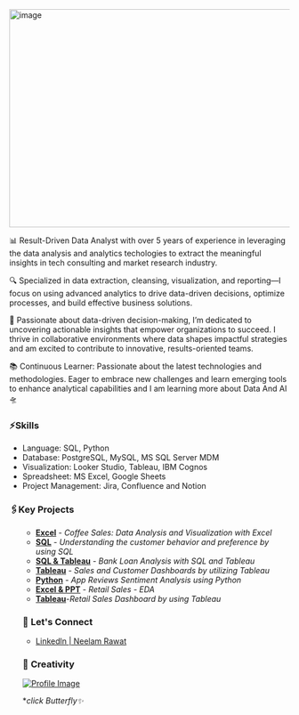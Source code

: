 

<img width="1577" height="392" alt="image" src="https://github.com/user-attachments/assets/6829adc9-c609-431b-95d2-830ddf055c16" />


📊 Result-Driven Data Analyst with over 5 years of experience in leveraging the data analysis and analytics techologies to extract the meaningful insights in tech consulting and market research industry.

🔍 Specialized in data extraction, cleansing, visualization, and reporting—I focus on using advanced analytics to drive data-driven decisions, optimize processes, and build effective business solutions.

🚀 Passionate about data-driven decision-making, I’m dedicated to uncovering actionable insights that empower organizations to succeed. I thrive in collaborative environments where data shapes impactful strategies and am excited to contribute to innovative, results-oriented teams.

📚 Continuous Learner: Passionate about the latest technologies and methodologies. Eager to embrace new challenges and learn emerging tools to enhance analytical capabilities and I am learning more about Data And AI 🛸


<h3>⚡Skills</h3>
<ul>
  <li>Language: SQL, Python</li>
  <li>Database: PostgreSQL, MySQL, MS SQL Server MDM</li>
  <li>Visualization: Looker Studio, Tableau, IBM Cognos</li>
  <li>Spreadsheet: MS Excel, Google Sheets </li>
  <li>Project Management: Jira, Confluence and Notion </li>
</ul>

<h3>🖇️Key Projects</h3>
<ul>

- [**Excel**](https://github.com/neelamrawat9718/Coffee-sales-project-using-Excel) - *Coffee Sales: Data Analysis and Visualization with Excel*
- [**SQL**](https://github.com/neelamrawat9718/Understanding-customer-behavior-and-preference--by-using-MySQL) - *Understanding the customer behavior and preference by using SQL*
- [**SQL & Tableau**](https://github.com/neelamrawat9718/Bank-Loan-Analysis---using-SQL-and-Tableau) - *Bank Loan Analysis with SQL and Tableau*
- [**Tableau**](https://github.com/neelamrawat9718/Sales-and-Customer-Dashboard-Tableau) - *Sales and Customer Dashboards by utilizing Tableau*
- [**Python**](https://github.com/neelamrawat9718/App-Reviews-Sentiment-Analysis-Python-Project) - *App Reviews Sentiment Analysis using Python*
- [**Excel & PPT**](https://github.com/neelamrawat9718/retail_sales_datasets) - *Retail Sales - EDA*
- [**Tableau**](https://github.com/neelamrawat9718/EDA-on-retail-sales---Tableau)-*Retail Sales Dashboard by using Tableau*
  

<h3>🤝 Let's Connect</h3>
<ul>
  
<li><a href="https://www.linkedin.com/in/neelam-rawat-3a365a19b/">Linkedln | Neelam Rawat</a><br></li>
</ul>

<h3>🌱 Creativity</h3>

[![Profile Image](https://github.com/user-attachments/assets/cff4df7a-8ad2-4bc5-aa4b-2c896fb74da2)](https://medium.com/@neelamrawat9718)

**click Butterfly✨*





  




<!--
**neelamrawat9718/neelamrawat9718** is a ✨ _special_ ✨ repository because its `README.md` (this file) appears on your GitHub profile.

Here are some ideas to get you started:

- 🔭 I’m currently working on ...
- 🌱 I’m currently learning ...
- 👯 I’m looking to collaborate on ...
- 🤔 I’m looking for help with ...
- 💬 Ask me about ...
- 📫 How to reach me: ...
- 😄 Pronouns: ...
- ⚡ Fun fact: ...
-->
